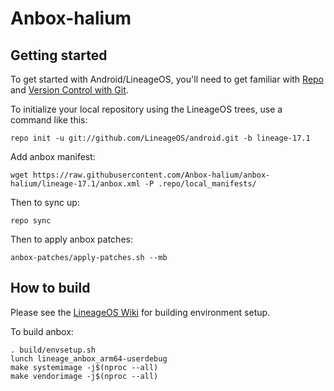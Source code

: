 Anbox-halium
===========

Getting started
---------------

To get started with Android/LineageOS, you'll need to get
familiar with [Repo](https://source.android.com/source/using-repo.html) and [Version Control with Git](https://source.android.com/source/version-control.html).

To initialize your local repository using the LineageOS trees, use a command like this:
```
repo init -u git://github.com/LineageOS/android.git -b lineage-17.1
```
Add anbox manifest:
```
wget https://raw.githubusercontent.com/Anbox-halium/anbox-halium/lineage-17.1/anbox.xml -P .repo/local_manifests/
```
Then to sync up:
```
repo sync
```
Then to apply anbox patches:
```
anbox-patches/apply-patches.sh --mb
```

How to build
---------------
Please see the [LineageOS Wiki](https://wiki.lineageos.org/) for building environment setup.

To build anbox:
```
. build/envsetup.sh
lunch lineage_anbox_arm64-userdebug
make systemimage -j$(nproc --all)
make vendorimage -j$(nproc --all)
```
